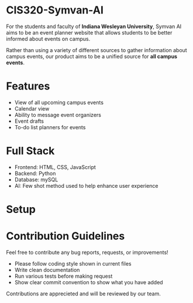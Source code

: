 # CIS320-Symvan-AI

For the students and faculty of **Indiana Wesleyan University**, Symvan AI aims to be an event planner website that allows students to be better informed about events on campus.  

Rather than using a variety of different sources to gather information about campus events, our product aims to be a unified source for **all campus events**.

# Features

- View of all upcoming campus events
- Calendar view
- Ability to message event organizers
- Event drafts
- To-do list planners for events

# Full Stack

- Frontend: HTML, CSS, JavaScript
- Backend: Python
- Database: mySQL
- AI: Few shot method used to help enhance user experience

# Setup

# Contribution Guidelines
Feel free to contribute any bug reports, requests, or improvements!

- Please follow coding style shown in current files
- Write clean documentation
- Run various tests before making request
- Show clear commit convention to show what you have added

Contributions are apprecieted and will be reviewed by our team.